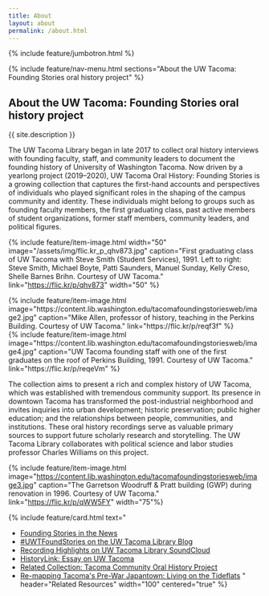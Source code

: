 ```yaml
---
title: About
layout: about
permalink: /about.html
---
```

{% include feature/jumbotron.html %} 

{% include feature/nav-menu.html sections="About the UW Tacoma: Founding Stories oral history project" %}

## About the UW Tacoma: Founding Stories oral history project

{{ site.description }}

The UW Tacoma Library began in late 2017 to collect oral history interviews with founding faculty, staff, and community leaders to document the founding history of University of Washington Tacoma. Now driven by a yearlong project (2019–2020), UW Tacoma Oral History: Founding Stories is a growing collection that captures the first-hand accounts and perspectives of individuals who played significant roles in the shaping of the campus community and identity. These individuals might belong to groups such as founding faculty members, the first graduating class, past active members of student organizations, former staff members, community leaders, and political figures.

{% include feature/item-image.html width="50" image="/assets/img/flic.kr_p_qhv873.jpg" caption="First graduating class of UW Tacoma with Steve Smith (Student Services), 1991. Left to right: Steve Smith, Michael Boyte, Patti Saunders, Manuel Sunday, Kelly Creso, Shelle Barnes Brihn. Courtesy of UW Tacoma." link="https://flic.kr/p/qhv873" width="50" %}

<div class="row">
<div class="col-md-6">
{% include feature/item-image.html image="https://content.lib.washington.edu/tacomafoundingstoriesweb/image2.jpg" caption="Mike Allen, professor of history, teaching in the Perkins Building. Courtesy of UW Tacoma." link="https://flic.kr/p/reqf3f" %}
</div>
<div class="col-md-6">
{% include feature/item-image.html image="https://content.lib.washington.edu/tacomafoundingstoriesweb/image4.jpg" caption="UW Tacoma founding staff with one of the first graduates on the roof of Perkins Building, 1991. Courtesy of UW Tacoma." link="https://flic.kr/p/reqeVm" %}
</div>
</div>

The collection aims to present a rich and complex history of UW Tacoma, which was established with tremendous community support. Its presence in downtown Tacoma has transformed the post-industrial neighborhood and invites inquiries into urban development; historic preservation; public higher education; and the relationships between people, communities, and institutions. These oral history recordings serve as valuable primary sources to support future scholarly research and storytelling. The UW Tacoma Library collaborates with political science and labor studies professor Charles Williams on this project.


{% include feature/item-image.html image="https://content.lib.washington.edu/tacomafoundingstoriesweb/image3.jpg" caption="The Garretson Woodruff & Pratt building (GWP) during renovation in 1996. Courtesy of UW Tacoma." link="https://flic.kr/p/qWW5FY" width="75"%}

{% include feature/card.html text="
* [Founding Stories in the News](https://www.tacoma.uw.edu/news/article/founding-stories)
* [#UWTFoundStories on the UW Tacoma Library Blog](https://sites.uw.edu/uwtacomalibrary/tag/uwtfoundingstories/)
* [Recording Highlights on UW Tacoma Library SoundCloud](https://soundcloud.com/user-459046541/sets/uw-tacoma-oral-history-founding-stories)
* [HistoryLink: Essay on UW Tacoma](https://historylink.org/File/20469)
* [Related Collection: Tacoma Community Oral History Project](https://content.lib.washington.edu/tacomacommweb/index.html)
* [Re-mapping Tacoma's Pre-War Japantown: Living on the Tideflats](https://digitalcommons.tacoma.uw.edu/conflux/10/)
" header="Related Resources" width="100" centered="true" %}

